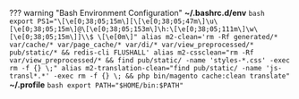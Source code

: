 ??? warning "Bash Environment Configuration"
    **~/.bashrc.d/env**
    ```bash
    export PS1="\[\e[0;38;05;15m\][\[\e[0;38;05;47m\]\u\[\e[0;38;05;15m\]@\[\e[0;38;05;153m\]\h:\[\e[0;38;05;111m\]\w\[\e[0;38;05;15m\]]\\$ \[\e[0m\]"
    alias m2-clean='rm -Rf generated/* var/cache/* var/page_cache/* var/di/* var/view_preprocessed/* pub/static/* && redis-cli FLUSHALL'
    alias m2-cssclean="rm -Rf var/view_preprocessed/* && find pub/static/ -name 'styles-*.css' -exec rm -f {} \;"
    alias m2-translation-clean="find pub/static/ -name 'js-transl*.*' -exec rm -f {} \; && php bin/magento cache:clean translate"
    ```
    **~/.profile**
    ```bash
    export PATH="$HOME/bin:$PATH"
    ```
